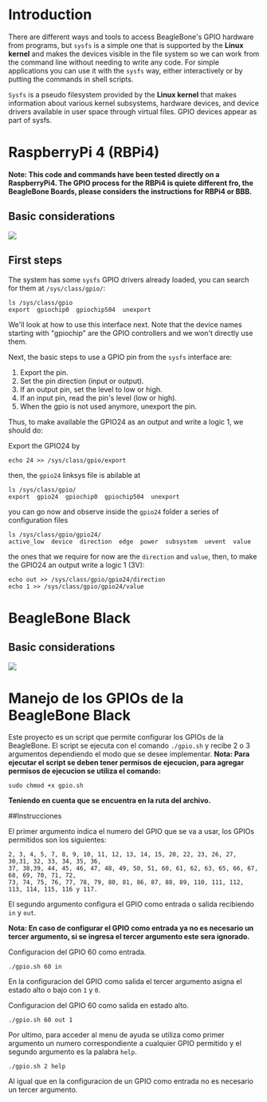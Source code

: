 # Introduction 
There are different ways and tools to access BeagleBone's GPIO hardware from programs, but `sysfs` is a simple one that is supported by the **Linux kernel** and makes the devices visible in the file system so we can work from the command line without needing to write any code. For simple applications you can use it with the `sysfs` way, either interactively or by putting the commands in shell scripts.

`Sysfs` is a pseudo filesystem provided by the **Linux kernel** that makes information about various kernel subsystems, hardware devices, and device drivers available in user space through virtual files. GPIO devices appear as part of sysfs.

# RaspberryPi 4 (RBPi4)

**Note: This code and commands have been tested directly on a RaspberryPi4. The GPIO process for the RBPi4 is quiete different fro, the BeagleBone Boards, please considers the instructions for RBPi4 or BBB.**

## Basic considerations

![](./rbpi4.png)

## First steps

The system has some `sysfs` GPIO drivers already loaded, you can search for them at `/sys/class/gpio/`:
```
ls /sys/class/gpio
export  gpiochip0  gpiochip504  unexport
```
We'll look at how to use this interface next. Note that the device names starting with "gpiochip" are the GPIO controllers and we won't directly use them.

Next, the basic steps to use a GPIO pin from the `sysfs` interface are:

1. Export the pin.
2. Set the pin direction (input or output).
3. If an output pin, set the level to low or high.
4. If an input pin, read the pin's level (low or high).
5. When the gpio is not used anymore, unexport the pin.

Thus, to make available the GPIO24 as an output and write a logic 1, we should do:

Export the GPIO24 by
```
echo 24 >> /sys/class/gpio/export
```
then, the `gpio24` linksys file is abilable at
```
ls /sys/class/gpio/
export  gpio24  gpiochip0  gpiochip504  unexport
```
you can go now and observe inside the `gpio24` folder a series of configuration files
```
ls /sys/class/gpio/gpio24/
active_low  device  direction  edge  power  subsystem  uevent  value
```
the ones that we require for now are the `direction` and `value`, then, to make the GPIO24 an output write a logic 1 (3V):
```
echo out >> /sys/class/gpio/gpio24/direction
echo 1 >> /sys/class/gpio/gpio24/value
```

# BeagleBone Black

## Basic considerations

![](./bbb.png)


# Manejo de los GPIOs de la BeagleBone Black
  
Este proyecto es un script que permite configurar los GPIOs de la BeagleBone. El script se ejecuta con el comando `./gpio.sh` y recibe 2 o 3 argumentos dependiendo el modo que se desee implementar.
**Nota: Para ejecutar el script se deben tener permisos de ejecucion, para agregar permisos de ejecucion se utiliza el comando:**
```
sudo chmod +x gpio.sh
```
**Teniendo en cuenta que se encuentra en la ruta del archivo.**

##Instrucciones

El primer argumento indica el numero del GPIO que se va a usar, los GPIOs permitidos son los siguientes:
```
2, 3, 4, 5, 7, 8, 9, 10, 11, 12, 13, 14, 15, 20, 22, 23, 26, 27, 30,31, 32, 33, 34, 35, 36,
37, 38,39, 44, 45, 46, 47, 48, 49, 50, 51, 60, 61, 62, 63, 65, 66, 67, 68, 69, 70, 71, 72,
73, 74, 75, 76, 77, 78, 79, 80, 81, 86, 87, 88, 89, 110, 111, 112, 113, 114, 115, 116 y 117. 
```

El segundo argumento configura el GPIO como entrada o salida recibiendo `in` y `out`.

**Nota: En caso de configurar el GPIO como entrada ya no es necesario un tercer argumento, si se ingresa el tercer argumento este sera ignorado.** 

Configuracion del GPIO 60 como entrada.
```
./gpio.sh 60 in
```

En la configuracion del GPIO como salida el tercer argumento asigna el estado alto o bajo con `1` y `0`.

Configuracion del GPIO 60 como salida en estado alto.
```
./gpio.sh 60 out 1
```
Por ultimo, para acceder al menu de ayuda se utiliza como primer argumento un numero correspondiente a cualquier GPIO permitido y el segundo argumento es la palabra `help`.
```
./gpio.sh 2 help
```
Al igual que en la configuracion de un GPIO como entrada no es necesario un tercer argumento.
